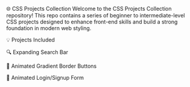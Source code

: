 🌐 CSS Projects Collection
Welcome to the CSS Projects Collection repository! This repo contains a series of beginner to intermediate-level CSS projects designed to enhance front-end skills and build a strong foundation in modern web styling.

💡 Projects Included

  🔍 Expanding Search Bar

  🎨 Animated Gradient Border Buttons

  🎯 Animated Login/Signup Form
